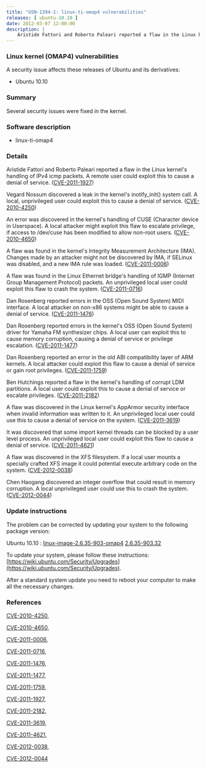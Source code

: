 ```yaml
---
title: "USN-1394-1: linux-ti-omap4 vulnerabilities"
releases: [ ubuntu-10.10 ]
date: 2012-03-07 12:00:00
description: |
    Aristide Fattori and Roberto Paleari reported a flaw in the Linux kernel&#39;s handling of IPv4 icmp packets. A remote user could exploit this to cause a denial of service. ([CVE-2011-1927](http://people.ubuntu.com/~ubuntu-security/cve/CVE-2011-1927))
--- 
```

 
### Linux kernel (OMAP4) vulnerabilities

A security issue affects these releases of Ubuntu and its derivatives:

* Ubuntu 10.10

### Summary

Several security issues were fixed in the kernel. 

### Software description

* linux-ti-omap4 

### Details

Aristide Fattori and Roberto Paleari reported a flaw in the Linux kernel&#39;s handling of IPv4 icmp packets. A remote user could exploit this to cause a denial of service. ([CVE-2011-1927](http://people.ubuntu.com/~ubuntu-security/cve/CVE-2011-1927))

Vegard Nossum discovered a leak in the kernel&#39;s inotify_init() system call. A local, unprivileged user could exploit this to cause a denial of service. ([CVE-2010-4250](http://people.ubuntu.com/~ubuntu-security/cve/CVE-2010-4250))

An error was discovered in the kernel&#39;s handling of CUSE (Character device in Userspace). A local attacker might exploit this flaw to escalate privilege, if access to /dev/cuse has been modified to allow non-root users. ([CVE-2010-4650](http://people.ubuntu.com/~ubuntu-security/cve/CVE-2010-4650))

A flaw was found in the kernel&#39;s Integrity Measurement Architecture (IMA). Changes made by an attacker might not be discovered by IMA, if SELinux was disabled, and a new IMA rule was loaded. ([CVE-2011-0006](http://people.ubuntu.com/~ubuntu-security/cve/CVE-2011-0006))

A flaw was found in the Linux Ethernet bridge&#39;s handling of IGMP (Internet Group Management Protocol) packets. An unprivileged local user could exploit this flaw to crash the system. ([CVE-2011-0716](http://people.ubuntu.com/~ubuntu-security/cve/CVE-2011-0716))

Dan Rosenberg reported errors in the OSS (Open Sound System) MIDI interface. A local attacker on non-x86 systems might be able to cause a denial of service. ([CVE-2011-1476](http://people.ubuntu.com/~ubuntu-security/cve/CVE-2011-1476))

Dan Rosenberg reported errors in the kernel&#39;s OSS (Open Sound System) driver for Yamaha FM synthesizer chips. A local user can exploit this to cause memory corruption, causing a denial of service or privilege escalation. ([CVE-2011-1477](http://people.ubuntu.com/~ubuntu-security/cve/CVE-2011-1477))

Dan Rosenberg reported an error in the old ABI compatibility layer of ARM kernels. A local attacker could exploit this flaw to cause a denial of service or gain root privileges. ([CVE-2011-1759](http://people.ubuntu.com/~ubuntu-security/cve/CVE-2011-1759))

Ben Hutchings reported a flaw in the kernel&#39;s handling of corrupt LDM partitions. A local user could exploit this to cause a denial of service or escalate privileges. ([CVE-2011-2182](http://people.ubuntu.com/~ubuntu-security/cve/CVE-2011-2182))

A flaw was discovered in the Linux kernel&#39;s AppArmor security interface when invalid information was written to it. An unprivileged local user could use this to cause a denial of service on the system. ([CVE-2011-3619](http://people.ubuntu.com/~ubuntu-security/cve/CVE-2011-3619))

It was discovered that some import kernel threads can be blocked by a user level process. An unprivileged local user could exploit this flaw to cause a denial of service. ([CVE-2011-4621](http://people.ubuntu.com/~ubuntu-security/cve/CVE-2011-4621))

A flaw was discovered in the XFS filesystem. If a local user mounts a specially crafted XFS image it could potential execute arbitrary code on the system. ([CVE-2012-0038](http://people.ubuntu.com/~ubuntu-security/cve/CVE-2012-0038))

Chen Haogang discovered an integer overflow that could result in memory corruption. A local unprivileged user could use this to crash the system. ([CVE-2012-0044](http://people.ubuntu.com/~ubuntu-security/cve/CVE-2012-0044)) 

### Update instructions

The problem can be corrected by updating your system to the following package version:

Ubuntu 10.10
 : [linux-image-2.6.35-903-omap4](https://launchpad.net/ubuntu/+source/linux-ti-omap4) <span> [2.6.35-903.32](https://launchpad.net/ubuntu/+source/linux-ti-omap4/2.6.35-903.32) </span> 

To update your system, please follow these instructions: [https://wiki.ubuntu.com/Security/Upgrades](https://wiki.ubuntu.com/Security/Upgrades).

After a standard system update you need to reboot your computer to make all the necessary changes. 

### References

 [CVE-2010-4250](http://people.ubuntu.com/~ubuntu-security/cve/CVE-2010-4250), 

 [CVE-2010-4650](http://people.ubuntu.com/~ubuntu-security/cve/CVE-2010-4650), 

 [CVE-2011-0006](http://people.ubuntu.com/~ubuntu-security/cve/CVE-2011-0006), 

 [CVE-2011-0716](http://people.ubuntu.com/~ubuntu-security/cve/CVE-2011-0716), 

 [CVE-2011-1476](http://people.ubuntu.com/~ubuntu-security/cve/CVE-2011-1476), 

 [CVE-2011-1477](http://people.ubuntu.com/~ubuntu-security/cve/CVE-2011-1477), 

 [CVE-2011-1759](http://people.ubuntu.com/~ubuntu-security/cve/CVE-2011-1759), 

 [CVE-2011-1927](http://people.ubuntu.com/~ubuntu-security/cve/CVE-2011-1927), 

 [CVE-2011-2182](http://people.ubuntu.com/~ubuntu-security/cve/CVE-2011-2182), 

 [CVE-2011-3619](http://people.ubuntu.com/~ubuntu-security/cve/CVE-2011-3619), 

 [CVE-2011-4621](http://people.ubuntu.com/~ubuntu-security/cve/CVE-2011-4621), 

 [CVE-2012-0038](http://people.ubuntu.com/~ubuntu-security/cve/CVE-2012-0038), 

 [CVE-2012-0044](http://people.ubuntu.com/~ubuntu-security/cve/CVE-2012-0044)
 
